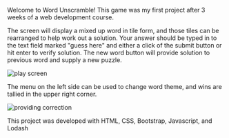Welcome to Word Unscramble!  This game was my first project after 3 weeks of a web development course.  



The screen will display a mixed up word in tile form, and those tiles can be rearranged to help work out a solution.  Your answer should be typed in to the text field marked "guess here" and either a click of the submit button or hit enter to verify solution.  The new word button will provide solution to previous word and supply a new puzzle.

![play screen](images/image1)

The menu on the left side can be used to change word theme, and wins are tallied in the upper right corner.

![providing correction](images/image2.)

This project was developed with HTML, CSS, Bootstrap, Javascript, and Lodash

